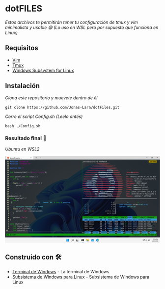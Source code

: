 # dotFILES

_Estos archivos te permitirán tener tu configuración de tmux y vim minimalista y usable 😁 (Lo uso en WSL pero por supuesto que funciona en Linux)_

## Requisitos

* [Vim](https://www.vim.org/)
* [Tmux](https://github.com/tmux/tmux/wiki)
* [Windows Subsystem for Linux](https://docs.microsoft.com/es-mx/windows/wsl/)

## Instalación 

_Clona este repositorio y muevete dentro de él_

```
git clone https://github.com/Jonas-Lara/dotFiles.git
```

_Corre el script Config.sh (Leelo antés)_

```
bash ./Config.sh
```

### Resultado final 🚀

_Ubuntu en WSL2_

<img src=/Sources/WSL.png alt="Linux"/>

## Construido con 🛠️

* [Terminal de Windows](https://docs.microsoft.com/en-us/windows/terminal/) - La terminal de Windows
* [Subsistema de Windows para Linux](https://docs.microsoft.com/es-mx/windows/wsl/) - Subsistema de Windows para Linux

